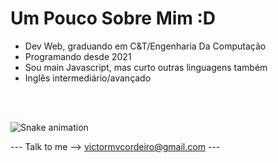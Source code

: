 <h1>Um Pouco Sobre Mim :D</h1>

<ul>
  <li>Dev Web, graduando em C&T/Engenharia Da Computação</li>
  <li>Programando desde 2021</li>
  <li>Sou main Javascript, mas curto outras linguagens também</li>
  <li>Inglês intermediário/avançado</li>
</ul>

<br>
<br>

![Snake animation](https://github.com/alphachief13/alphachief13/blob/output/github-contribution-grid-snake.svg)

--- Talk to me -->  victormvcordeiro@gmail.com ---
